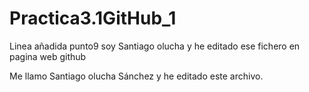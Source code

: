 # Practica3.1GitHub_1
Linea añadida punto9
soy Santiago olucha y he editado ese fichero en pagina web github

Me llamo Santiago olucha Sánchez y he editado este archivo.
